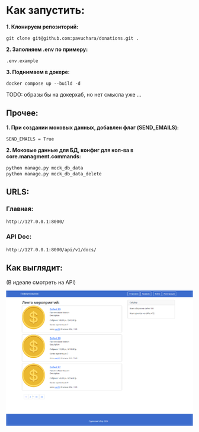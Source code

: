 # Как запустить:

**1. Клонируем репозиторий:**
```
git clone git@github.com:pavuchara/donations.git .
```
**2. Заполняем .env по примеру:**
```
.env.example
```
**3. Поднимаем в докере:**
```
docker compose up --build -d
```
TODO: образы бы на докерхаб, но нет смысла уже ...

## Прочее:
**1. При создании моковых данных, добавлен флаг (SEND_EMAILS):**
```
SEND_EMAILS = True
```
**2. Моковые данные для БД, конфиг для кол-ва в core.managment.commands:**
```
python manage.py mock_db_data
python manage.py mock_db_data_delete
```

## URLS:
### Главная:
```
http://127.0.0.1:8000/
```

### АPI Doc:
```
http://127.0.0.1:8000/api/v1/docs/
```

## Как выглядит:
(В идеале смотреть на API)

![визуально](/media/prew.png)
